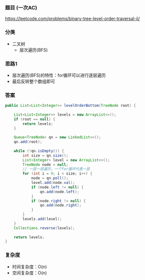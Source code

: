 ### 题目 (一次AC)
https://leetcode.com/problems/binary-tree-level-order-traversal-ii/

### 分类
* 二叉树
    * 层次遍历(BFS)

### 思路1
* 层次遍历(BFS)的特性：for循环可以进行逐层遍历
* 最后反转整个数组即可

### 答案
```java
public List<List<Integer>> levelOrderBottom(TreeNode root) {
    
    List<List<Integer>> levels = new ArrayList<>();
    if (root == null) {
        return levels;
    }
    
    Queue<TreeNode> qn = new LinkedList<>();
    qn.add(root);
    
    while (!qn.isEmpty()) {
        int size = qn.size();
        List<Integer> level = new ArrayList<>();
        TreeNode node = null;
        // 一层一层遍历，一个for循环代表一层
        for (int i = 0; i < size; i++) {
            node = qn.poll();
            level.add(node.val);
            if (node.left != null) {
                qn.add(node.left);
            }
            if (node.right != null) {
                qn.add(node.right);
            }
        }
        levels.add(level);
    }
    Collections.reverse(levels);
    
    return levels;
}
```

### 复杂度
* 时间复杂度：O(n)
* 空间复杂度：O(n)
